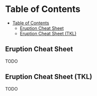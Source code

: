 # Table of Contents

- [Table of Contents](#table-of-contents)
  - [Eruption Cheat Sheet](#eruption-cheat-sheet)
  - [Eruption Cheat Sheet (TKL)](#eruption-cheat-sheet-tkl)


## Eruption Cheat Sheet

TODO

## Eruption Cheat Sheet (TKL)

TODO
